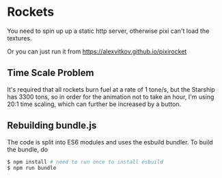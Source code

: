 # Rockets

You need to spin up up a static http server, otherwise pixi can't load the textures.

Or you can just run it from https://alexvitkov.github.io/pixirocket


## Time Scale Problem
It's required that all rockets burn fuel at a rate of 1 tone/s, 
but the Starship has 3300 tons, so in order for the animation not to take an hour,
I'm using 20:1 time scaling, which can further be increased by a button.


## Rebuilding bundle.js
The code is split into ES6 modules and uses the esbuild bundler. To build the bundle, do

```bash
$ npm install # need to run once to install esbuild
$ npm run bundle
```

